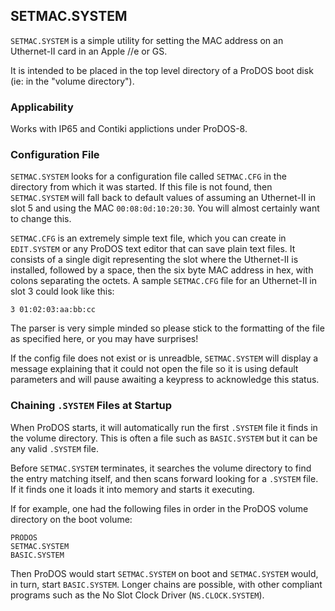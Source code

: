 ## SETMAC.SYSTEM

`SETMAC.SYSTEM` is a simple utility for setting the MAC address on an Uthernet-II card
in an Apple //e or GS.

It is intended to be placed in the top level directory of a ProDOS boot disk (ie: in
the "volume directory"). 

### Applicability

Works with IP65 and Contiki applictions under ProDOS-8.

### Configuration File

`SETMAC.SYSTEM` looks for a configuration file called `SETMAC.CFG` in the directory
from which it was started.  If this file is not found, then `SETMAC.SYSTEM` will
fall back to default values of assuming an Uthernet-II in slot 5 and using the
MAC `00:08:0d:10:20:30`.  You will almost certainly want to change this.

`SETMAC.CFG` is an extremely simple text file, which you can create in `EDIT.SYSTEM`
or any ProDOS text editor that can save plain text files.  It consists of a single
digit representing the slot where the Uthernet-II is installed, followed by a
space, then the six byte MAC address in hex, with colons separating the octets.  A
sample `SETMAC.CFG` file for an Uthernet-II in slot 3 could look like this:

```
3 01:02:03:aa:bb:cc
```

The parser is very simple minded so please stick to the formatting of the file as
specified here, or you may have surprises!

If the config file does not exist or is unreadble, `SETMAC.SYSTEM` will display
a message explaining that it could not open the file so it is using default
parameters and will pause awaiting a keypress to acknowledge this status.

### Chaining `.SYSTEM` Files at Startup

When ProDOS starts, it will automatically run the first `.SYSTEM` file it finds in
the volume directory. This is often a file such as `BASIC.SYSTEM` but it can be
any valid `.SYSTEM` file.

Before `SETMAC.SYSTEM` terminates, it searches the volume directory to find the entry
matching itself, and then scans forward looking for a `.SYSTEM` file. If it finds
one it loads it into memory and starts it executing.

If for example, one had the following files in order in the ProDOS volume directory
on the boot volume:
```
PRODOS
SETMAC.SYSTEM
BASIC.SYSTEM
```
Then ProDOS would start `SETMAC.SYSTEM` on boot and `SETMAC.SYSTEM` would, in turn,
start `BASIC.SYSTEM`.  Longer chains are possible, with other compliant programs
such as the No Slot Clock Driver (`NS.CLOCK.SYSTEM`).
